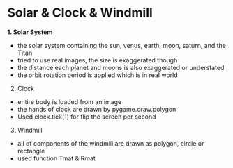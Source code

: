 # Solar & Clock & Windmill

<b>1. Solar System</b>
- the solar system containing the sun, venus, earth, moon, saturn, and the Titan
- tried to use real images, the size is exaggerated though
- the distance each planet and moons is also exaggerated or understated
- the orbit rotation period is applied which is in real world

2. Clock
- entire body is loaded from an image
- the hands of clock are drawn by pygame.draw.polygon
- Used clock.tick(1) for flip the screen per second

3. Windmill
- all of components of the windmill are drawn as polygon, circle or rectangle
- used function Tmat & Rmat

